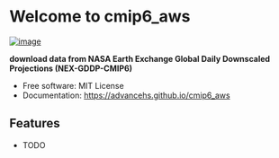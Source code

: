 # Welcome to cmip6_aws


[![image](https://img.shields.io/pypi/v/cmip6_aws.svg)](https://pypi.python.org/pypi/cmip6_aws)


**download data from NASA Earth Exchange Global Daily Downscaled Projections (NEX-GDDP-CMIP6)**


-   Free software: MIT License
-   Documentation: <https://advancehs.github.io/cmip6_aws>
    

## Features

-   TODO
